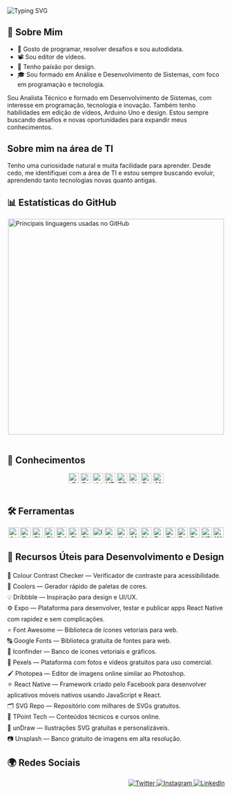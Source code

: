 ![Typing SVG](https://readme-typing-svg.demolab.com?font=Fira+Code&size=28&pause=1000&color=FFFFFF&center=true&vCenter=true&width=600&lines=%F0%9F%A4%9E!+Eu+sou+Márcio,+seja+bem-vindo.)

## 📌 Sobre Mim
<ul>
  <li>🧩 Gosto de programar, resolver desafios e sou autodidata.</li>
  <li>📽️ Sou editor de vídeos.</li>
  <li>🎨 Tenho paixão por design.</li>
  <li>🎓 Sou formado em Análise e Desenvolvimento de Sistemas, com foco em programação e tecnologia.</li>
</ul>

<p> 
Sou Analista Técnico e formado em Desenvolvimento de Sistemas, com interesse em programação, tecnologia e inovação. Também tenho habilidades em edição de vídeos, Arduino Uno e design. Estou sempre buscando desafios e novas oportunidades para expandir meus conhecimentos.
</p>

## Sobre mim na área de TI
<p>Tenho uma curiosidade natural e muita facilidade para aprender. Desde cedo, me identifiquei com a área de TI e estou sempre buscando evoluir, aprendendo tanto tecnologias novas quanto antigas.</p>

## 📊 Estatísticas do GitHub
<div style="display: flex; flex-wrap: wrap; justify-content: center; gap: 10px;">
  <a href="https://beacons.ai/ma4c89" target="_blank" rel="noopener noreferrer">
   <img src="https://github-readme-stats.vercel.app/api/top-langs/?username=ma4c89&hide_border=true&layout=compact" alt="Principais linguagens usadas no GitHub" style="max-width: 700; width: 500;" />
  </a>
</div>

<br>

## 🧠 Conhecimentos
<div align="center">
  <img alt="C" height="24" src="https://img.shields.io/badge/C-00599C?style=for-the-badge&logo=c&logoColor=white" />
  <img alt="C++" height="24" src="https://img.shields.io/badge/C++-00599C?style=for-the-badge&logo=c%2B%2B&logoColor=white" />
  <img alt="Java" height="24" src="https://img.shields.io/badge/Java-007396?style=for-the-badge&logo=java&logoColor=white" />
  <img alt="HTML5" height="24" src="https://img.shields.io/badge/HTML5-E34F26?style=for-the-badge&logo=html5&logoColor=white" />
  <img alt="CSS3" height="24" src="https://img.shields.io/badge/CSS3-1572B6?style=for-the-badge&logo=css3&logoColor=white" />
  <img alt="JavaScript" height="24" src="https://img.shields.io/badge/JavaScript-F7DF1E?style=for-the-badge&logo=javascript&logoColor=black" />
  <img alt="Python" height="24" src="https://img.shields.io/badge/Python-3776AB?style=for-the-badge&logo=python&logoColor=white" />
  <img alt="MySQL" height="24" src="https://img.shields.io/badge/MySQL-4479A1?style=for-the-badge&logo=mysql&logoColor=white" />
</div>

<br>

## 🛠️ Ferramentas
<div align="center">
  <img alt="Android Studio" height="24" src="https://img.shields.io/badge/Android_Studio-3DDC84?style=for-the-badge&logo=android-studio&logoColor=white" />
  <img alt="Canva" height="24" src="https://img.shields.io/badge/Canva-00C4CC?style=for-the-badge&logo=canva&logoColor=white" />
  <img alt="CLion" height="24" src="https://img.shields.io/badge/CLion-000000?style=for-the-badge&logo=clion&logoColor=white" />
  <img alt="Django" height="24" src="https://img.shields.io/badge/Django-092E20?style=for-the-badge&logo=django&logoColor=white" />
  <img alt="Eclipse" height="24" src="https://img.shields.io/badge/Eclipse-2C2255?style=for-the-badge&logo=eclipse&logoColor=white" />
  <img alt="Figma" height="24" src="https://img.shields.io/badge/Figma-F24E1E?style=for-the-badge&logo=figma&logoColor=white" />
  <img alt="Git" height="24" src="https://img.shields.io/badge/Git-F05032?style=for-the-badge&logo=git&logoColor=white" />
  <img alt="IntelliJ IDEA" height="24" src="https://img.shields.io/badge/IntelliJ_IDEA-000000?style=for-the-badge&logo=intellij-idea&logoColor=white" />
  <img alt="Jupyter" height="24" src="https://img.shields.io/badge/Jupyter-F37626?style=for-the-badge&logo=jupyter&logoColor=white" />
  <img alt="Kotlin" height="24" src="https://img.shields.io/badge/Kotlin-0095D5?style=for-the-badge&logo=kotlin&logoColor=white" />
  <img alt="MySQL" height="24" src="https://img.shields.io/badge/MySQL-4479A1?style=for-the-badge&logo=mysql&logoColor=white" />
  <img alt="Node.js" height="24" src="https://img.shields.io/badge/Node.js-339933?style=for-the-badge&logo=node.js&logoColor=white" />
  <img alt="PowerShell" height="24" src="https://img.shields.io/badge/PowerShell-012456?style=for-the-badge&logo=powershell&logoColor=white" />
  <img alt="PyCharm" height="24" src="https://img.shields.io/badge/PyCharm-000000?style=for-the-badge&logo=pycharm&logoColor=white" />
  <img alt="React" height="24" src="https://img.shields.io/badge/React-61DAFB?style=for-the-badge&logo=react&logoColor=black" />
  <img alt="Replit" height="24" src="https://img.shields.io/badge/Replit-2F2F2F?style=for-the-badge&logo=replit&logoColor=white" />
  <img alt="VS Code" height="24" src="https://img.shields.io/badge/VS_Code-007ACC?style=for-the-badge&logo=visual-studio-code&logoColor=white" />
  <img alt="Windows 11" height="24" src="https://img.shields.io/badge/Windows_11-0078D6?style=for-the-badge&logo=windows&logoColor=white" />
</div>

## 🧰 Recursos Úteis para Desenvolvimento e Design
<ul style="list-style-type: none; padding-left: 0; line-height: 1.8;">
  <li>🧐 <a href="https://www.color-blindness.com/color-name-hue/" target="_blank" rel="noopener noreferrer" style="text-decoration: none;">Colour Contrast Checker</a> — Verificador de contraste para acessibilidade.</li>
  <li>🎨 <a href="https://coolors.co/" target="_blank" rel="noopener noreferrer" style="text-decoration: none;">Coolors</a> — Gerador rápido de paletas de cores.</li>
  <li>💡 <a href="https://dribbble.com/" target="_blank" rel="noopener noreferrer" style="text-decoration: none;">Dribbble</a> — Inspiração para design e UI/UX.</li>
  <li>⚙️ <a href="https://expo.dev/" target="_blank" rel="noopener noreferrer" style="text-decoration: none;">Expo</a> — Plataforma para desenvolver, testar e publicar apps React Native com rapidez e sem complicações.</li>
  <li>⭐ <a href="https://fontawesome.com/" target="_blank" rel="noopener noreferrer" style="text-decoration: none;">Font Awesome</a> — Biblioteca de ícones vetoriais para web.</li>
  <li>🔠 <a href="https://fonts.google.com/" target="_blank" rel="noopener noreferrer" style="text-decoration: none;">Google Fonts</a> — Biblioteca gratuita de fontes para web.</li>
  <li>🧩 <a href="https://www.iconfinder.com/" target="_blank" rel="noopener noreferrer" style="text-decoration: none;">Iconfinder</a> — Banco de ícones vetoriais e gráficos.</li>
  <li>📸 <a href="https://www.pexels.com/pt-br/" target="_blank" rel="noopener noreferrer" style="text-decoration: none;">Pexels</a> — Plataforma com fotos e vídeos gratuitos para uso comercial.</li>
  <li>🖌️ <a href="https://www.photopea.com/" target="_blank" rel="noopener noreferrer" style="text-decoration: none;">Photopea</a> — Editor de imagens online similar ao Photoshop.</li>
  <li>⚛️ <a href="https://reactnative.dev/" target="_blank" rel="noopener noreferrer" style="text-decoration: none;">React Native</a> — Framework criado pelo Facebook para desenvolver aplicativos móveis nativos usando JavaScript e React.</li>
  <li>🗂️ <a href="https://www.svgrepo.com/" target="_blank" rel="noopener noreferrer" style="text-decoration: none;">SVG Repo</a> — Repositório com milhares de SVGs gratuitos.</li>
  <li>🧠 <a href="https://www.tpointtech.com/" target="_blank" rel="noopener noreferrer" style="text-decoration: none;">TPoint Tech</a> — Conteúdos técnicos e cursos online.</li>
  <li>🎯 <a href="https://undraw.co/" target="_blank" rel="noopener noreferrer" style="text-decoration: none;">unDraw</a> — Ilustrações SVG gratuitas e personalizáveis.</li>
  <li>📷 <a href="https://unsplash.com/pt-br" target="_blank" rel="noopener noreferrer" style="text-decoration: none;">Unsplash</a> — Banco gratuito de imagens em alta resolução.</li>
</ul>

## 🌍 Redes Sociais
<p align="right">
  <a href="https://twitter.com/Marciovila9541" target="_blank" rel="noopener noreferrer">
    <img src="https://img.shields.io/badge/Twitter-1DA1F2?style=for-the-badge&logo=twitter&logoColor=white" alt="Twitter"/>
  </a>
  <a href="https://www.instagram.com/marcio_ferreira11" target="_blank" rel="noopener noreferrer">
    <img src="https://img.shields.io/badge/Instagram-E4405F?style=for-the-badge&logo=instagram&logoColor=white" alt="Instagram" />
  </a>
  <a href="https://www.linkedin.com/in/márcio-ferreira-b54383327" target="_blank" rel="noopener noreferrer">
    <img src="https://img.shields.io/badge/LinkedIn-0077B5?style=for-the-badge&logo=linkedin&logoColor=white" alt="LinkedIn" />
  </a>
</p>
